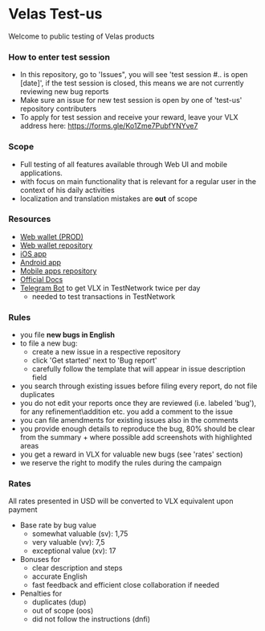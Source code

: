 # Velas Test-us
Welcome to public testing of Velas products

### How to enter test session
- In this repository, go to 'Issues", you will see 'test session #.. is open [date]', if the test session is closed, this means we are not currently reviewing new bug reports
- Make sure an issue for new test session is open by one of 'test-us' repository contributers
- To apply for test session and receive your reward, leave your VLX address here: https://forms.gle/Ko1Zme7PubfYNYve7

### Scope

- Full testing of all features available through Web UI and mobile applications. 
- with focus on main functionality that is relevant for a regular user in the context of his daily activities
- localization and translation mistakes are **out** of scope

### Resources

- [Web wallet (PROD)](https://wallet.velas.com/) 
- [Web wallet repository](https://github.com/velas/JsWallet)
- [iOS app](https://apps.apple.com/us/app/velas-mobile-wallet/id1541032748)
- [Android app](https://play.google.com/store/apps/details?id=com.velas.mobile_wallet&hl=en&gl=US)
- [Mobile apps repository](https://github.com/velas/mobile-wallet)
- [Official Docs](https://support.velas.com/hc/en-150/sections/360004308360-Questions-and-answers)
- [Telegram Bot](https://t.me/velas_faucet_bot) to get VLX in TestNetwork twice per day
  - needed to test transactions in TestNetwork

### Rules

- you file **new bugs in English**
- to file a new bug:
  - create a new issue in a respective repository
  - click 'Get started' next to 'Bug report'
  - carefully follow the template that will appear in issue description field
- you search through existing issues before filing every report, do not file duplicates
- you do not edit your reports once they are reviewed (i.e. labeled 'bug'), for any refinement\addition etc. you add a comment to the issue
- you can file amendments for existing issues also in the comments
- you provide enough details to reproduce the bug, 80% should be clear from the summary + where possible add screenshots with highlighted areas 
- you get a reward in VLX for valuable new bugs (see 'rates' section)
- we reserve the right to modify the rules during the campaign

### Rates
All rates presented in USD will be converted to VLX equivalent upon payment

- Base rate by bug value
  - somewhat valuable (sv): 1,75
  - very valuable (vv): 7,5
  - exceptional value (xv): 17
- Bonuses for
  - clear description and steps
  - accurate English
  - fast feedback and efficient close collaboration if needed
- Penalties for
  - duplicates (dup)
  - out of scope (oos)
  - did not follow the instructions (dnfi)

